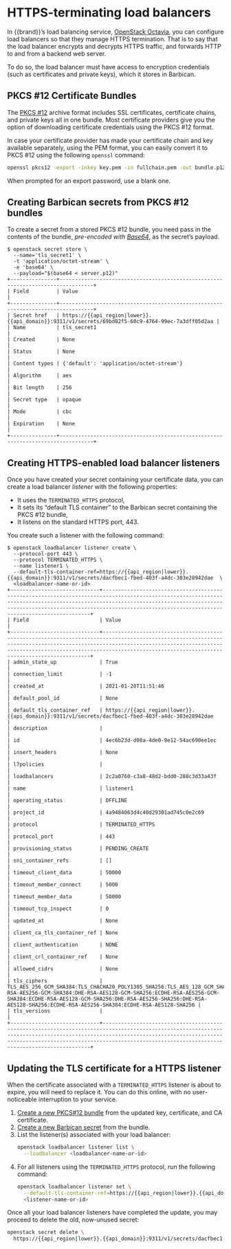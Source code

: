 # HTTPS-terminating load balancers

In {{brand}}’s load balancing service, [OpenStack Octavia](https://docs.openstack.org/octavia/latest/), you can configure load balancers so that they manage HTTPS termination.
That is to say that the load balancer encrypts and decrypts HTTPS traffic, and forwards HTTP to and from a backend web server.

To do so, the load balancer must have access to encryption credentials (such as certificates and private keys), which it stores in Barbican.


## PKCS #12 Certificate Bundles

The [PKCS #12](https://en.wikipedia.org/wiki/PKCS_12) archive format includes SSL certificates, certificate chains, and private keys all in one bundle.
Most certificate providers give you the option of downloading certificate credentials using the PKCS #12 format.

In case your certificate provider has made your certificate chain and key available separately, using the PEM format, you can easily convert it to PKCS #12 using the following `openssl` command:

```bash
openssl pkcs12 -export -inkey key.pem -in fullchain.pem -out bundle.p12
```

When prompted for an export password, use a blank one.


## Creating Barbican secrets from PKCS #12 bundles

To create a secret from a stored PKCS #12 bundle, you need pass in the contents of the bundle, *pre-encoded with [Base64](https://en.wikipedia.org/wiki/Base64)*, as the secret’s payload.

```console
$ openstack secret store \
  --name='tls_secret1' \
  -t 'application/octet-stream' \
  -e 'base64' \
  --payload="$(base64 < server.p12)"
+---------------+---------------------------------------------------------------------------------+
| Field         | Value                                                                           |
+---------------+---------------------------------------------------------------------------------+
| Secret href   | https://{{api_region|lower}}.{{api_domain}}:9311/v1/secrets/69bd82f5-60c9-4764-99ec-7a3dff05d2aa |
| Name          | tls_secret1                                                                     |
| Created       | None                                                                            |
| Status        | None                                                                            |
| Content types | {'default': 'application/octet-stream'}                                         |
| Algorithm     | aes                                                                             |
| Bit length    | 256                                                                             |
| Secret type   | opaque                                                                          |
| Mode          | cbc                                                                             |
| Expiration    | None                                                                            |
+---------------+---------------------------------------------------------------------------------+
```

## Creating HTTPS-enabled load balancer listeners

Once you have created your secret containing your certificate data, you can create a load balancer *listener* with the following properties:

* It uses the `TERMINATED_HTTPS` protocol,
* It sets its “default TLS container” to the Barbican secret containing the PKCS #12 bundle,
* It listens on the standard HTTPS port, 443.


You create such a listener with the following command:

```console
$ openstack loadbalancer listener create \
  --protocol-port 443 \
  --protocol TERMINATED_HTTPS \
  --name listener1 \
  --default-tls-container-ref=https://{{api_region|lower}}.{{api_domain}}:9311/v1/secrets/dacfbec1-fbed-403f-a4dc-303e28942dae  \
  <loadbalancer-name-or-id>
+-----------------------------+------------------------------------------------------------------------------------------------------------------------------------------------------------------------------------------------------------------------------------------------------------------------------------+
| Field                       | Value                                                                                                                                                                                                                                                                              |
+-----------------------------+------------------------------------------------------------------------------------------------------------------------------------------------------------------------------------------------------------------------------------------------------------------------------------+
| admin_state_up              | True                                                                                                                                                                                                                                                                               |
| connection_limit            | -1                                                                                                                                                                                                                                                                                 |
| created_at                  | 2021-01-20T11:51:46                                                                                                                                                                                                                                                                |
| default_pool_id             | None                                                                                                                                                                                                                                                                               |
| default_tls_container_ref   | https://{{api_region|lower}}.{{api_domain}}:9311/v1/secrets/dacfbec1-fbed-403f-a4dc-303e28942dae                                                                                                                                                                                                    |
| description                 |                                                                                                                                                                                                                                                                                    |
| id                          | 4ec6b23d-d08a-4de0-9e12-54ac690ee1ec                                                                                                                                                                                                                                               |
| insert_headers              | None                                                                                                                                                                                                                                                                               |
| l7policies                  |                                                                                                                                                                                                                                                                                    |
| loadbalancers               | 2c2a0760-c3a8-48d2-bdd0-288c3d33a43f                                                                                                                                                                                                                                               |
| name                        | listener1                                                                                                                                                                                                                                                                          |
| operating_status            | OFFLINE                                                                                                                                                                                                                                                                            |
| project_id                  | 4a9484063d4c40d29301ad745c0e2c69                                                                                                                                                                                                                                                   |
| protocol                    | TERMINATED_HTTPS                                                                                                                                                                                                                                                                   |
| protocol_port               | 443                                                                                                                                                                                                                                                                                |
| provisioning_status         | PENDING_CREATE                                                                                                                                                                                                                                                                     |
| sni_container_refs          | []                                                                                                                                                                                                                                                                                 |
| timeout_client_data         | 50000                                                                                                                                                                                                                                                                              |
| timeout_member_connect      | 5000                                                                                                                                                                                                                                                                               |
| timeout_member_data         | 50000                                                                                                                                                                                                                                                                              |
| timeout_tcp_inspect         | 0                                                                                                                                                                                                                                                                                  |
| updated_at                  | None                                                                                                                                                                                                                                                                               |
| client_ca_tls_container_ref | None                                                                                                                                                                                                                                                                               |
| client_authentication       | NONE                                                                                                                                                                                                                                                                               |
| client_crl_container_ref    | None                                                                                                                                                                                                                                                                               |
| allowed_cidrs               | None                                                                                                                                                                                                                                                                               |
| tls_ciphers                 | TLS_AES_256_GCM_SHA384:TLS_CHACHA20_POLY1305_SHA256:TLS_AES_128_GCM_SHA256:DHE-RSA-AES256-GCM-SHA384:DHE-RSA-AES128-GCM-SHA256:ECDHE-RSA-AES256-GCM-SHA384:ECDHE-RSA-AES128-GCM-SHA256:DHE-RSA-AES256-SHA256:DHE-RSA-AES128-SHA256:ECDHE-RSA-AES256-SHA384:ECDHE-RSA-AES128-SHA256 |
| tls_versions                |                                                                                                                                                                                                                                                                                    |
+-----------------------------+------------------------------------------------------------------------------------------------------------------------------------------------------------------------------------------------------------------------------------------------------------------------------------+
```

## Updating the TLS certificate for a HTTPS listener

When the certificate associated with a `TERMINATED_HTTPS` listener is about to expire, you will need to replace it.
You can do this online, with no user-noticeable interruption to your service.

1. [Create a new PKCS#12 bundle](#pkcs-12-certificate-bundles) from the updated key, certificate, and CA certificate.
2. [Create a new Barbican secret](#creating-barbican-secrets-from-pkcs-12-bundles) from the bundle.
3. List the listener(s) associated with your load balancer:
   ```bash
   openstack loadbalancer listener list \
     --loadbalancer <loadbalancer-name-or-id>
   ```
4. For all listeners using the `TERMINATED_HTTPS` protocol, run the following command:
   ```bash
   openstack loadbalancer listener set \
     --default-tls-container-ref=https://{{api_region|lower}}.{{api_domain}}:9311/v1/secrets/e2d8acc1-c6b9-4c01-9373-cc167b075c25  \
     <listener-name-or-id>
   ```

Once all your load balancer listeners have completed the update, you may proceed to delete the old, now-unused secret:

```bash
openstack secret delete \
  https://{{api_region|lower}}.{{api_domain}}:9311/v1/secrets/dacfbec1-fbed-403f-a4dc-303e28942dae
```
